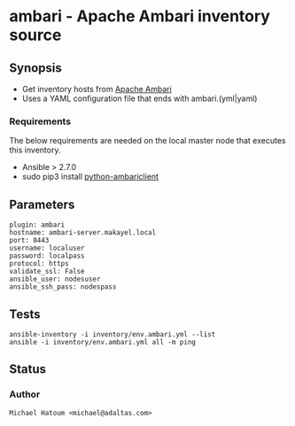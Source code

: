 # ambari - Apache Ambari inventory source

## Synopsis

* Get inventory hosts from [Apache Ambari](https://ambari.apache.org/)
* Uses a YAML configuration file that ends with ambari.(yml|yaml)

### Requirements

The below requirements are needed on the local master node that executes this inventory.

* Ansible > 2.7.0
* sudo pip3 install [python-ambariclient](https://github.com/jimbobhickville/python-ambariclient)

## Parameters

    plugin: ambari
    hostname: ambari-server.makayel.local
    port: 8443
    username: localuser
    password: localpass
    protocol: https
    validate_ssl: False
    ansible_user: nodesuser
    ansible_ssh_pass: nodespass

## Tests

    ansible-inventory -i inventory/env.ambari.yml --list
    ansible -i inventory/env.ambari.yml all -m ping

## Status
### Author
    Michael Hatoum <michael@adaltas.com>
